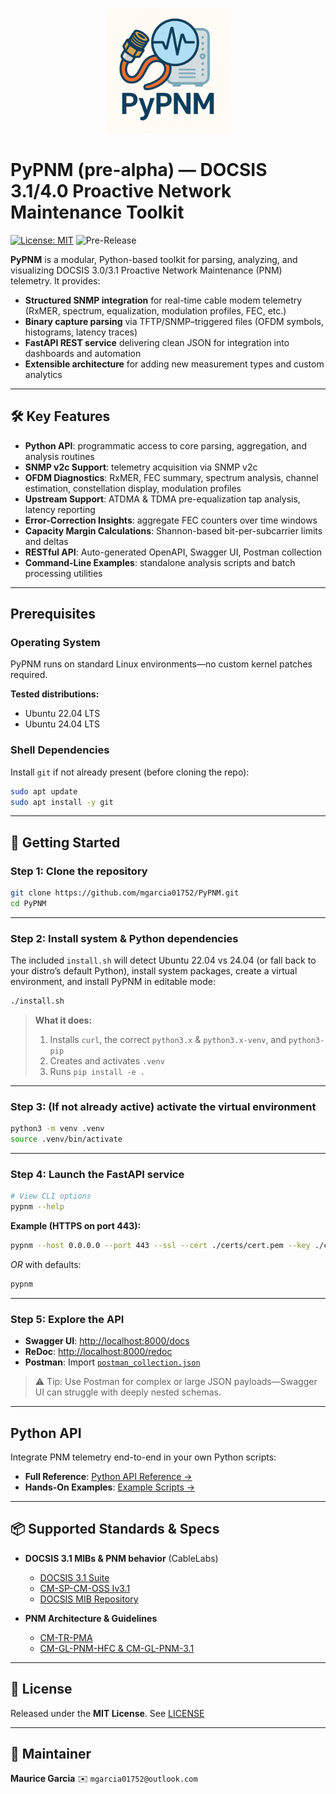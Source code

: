 <p align="center">
  <a href="documentation/master-index.md">
    <picture>
      <!-- when in dark mode, use the dark logo -->
      <source srcset="documentation/images/logo/pypnm-dark-mode.png" media="(prefers-color-scheme: dark)" />
      <!-- fallback (light mode) -->
      <img src="documentation/images/logo/pypnm-light-mode.png" alt="PyPNM Logo" width="200" />
    </picture>
  </a>
</p>

# PyPNM (pre-alpha) — DOCSIS 3.1/4.0 Proactive Network Maintenance Toolkit

[![License: MIT](https://img.shields.io/badge/License-MIT-blue)](LICENSE)
![Pre-Release](https://img.shields.io/badge/release-pre--alpha-lightgrey)

**PyPNM** is a modular, Python-based toolkit for parsing, analyzing, and visualizing DOCSIS 3.0/3.1 Proactive Network Maintenance (PNM) telemetry. It provides:

* **Structured SNMP integration** for real-time cable modem telemetry (RxMER, spectrum, equalization, modulation profiles, FEC, etc.)
* **Binary capture parsing** via TFTP/SNMP–triggered files (OFDM symbols, histograms, latency traces)
* **FastAPI REST service** delivering clean JSON for integration into dashboards and automation
* **Extensible architecture** for adding new measurement types and custom analytics

---

## 🛠 Key Features

* **Python API**: programmatic access to core parsing, aggregation, and analysis routines
* **SNMP v2c Support**: telemetry acquisition via SNMP v2c
* **OFDM Diagnostics**: RxMER, FEC summary, spectrum analysis, channel estimation, constellation display, modulation profiles
* **Upstream Support**: ATDMA & TDMA pre-equalization tap analysis, latency reporting
* **Error-Correction Insights**: aggregate FEC counters over time windows
* **Capacity Margin Calculations**: Shannon-based bit-per-subcarrier limits and deltas
* **RESTful API**: Auto-generated OpenAPI, Swagger UI, Postman collection
* **Command-Line Examples**: standalone analysis scripts and batch processing utilities

---

## Prerequisites

### Operating System

PyPNM runs on standard Linux environments—no custom kernel patches required.

**Tested distributions:**

* Ubuntu 22.04 LTS
* Ubuntu 24.04 LTS

### Shell Dependencies

Install `git` if not already present (before cloning the repo):

```bash
sudo apt update
sudo apt install -y git
```

---

## 🚀 Getting Started

### Step 1: Clone the repository

```bash
git clone https://github.com/mgarcia01752/PyPNM.git
cd PyPNM
```

---

### Step 2: Install system & Python dependencies

The included `install.sh` will detect Ubuntu 22.04 vs 24.04 (or fall back to your distro’s default Python), install system packages, create a virtual environment, and install PyPNM in editable mode:

```bash
./install.sh
```

> **What it does:**
>
> 1. Installs `curl`, the correct `python3.x` & `python3.x-venv`, and `python3-pip`
> 2. Creates and activates `.venv`
> 3. Runs `pip install -e .`

---

### Step 3: (If not already active) activate the virtual environment

```bash
python3 -m venv .venv
source .venv/bin/activate
```

---

### Step 4: Launch the FastAPI service

```bash
# View CLI options
pypnm --help
```

**Example (HTTPS on port 443):**

```bash
pypnm --host 0.0.0.0 --port 443 --ssl --cert ./certs/cert.pem --key ./certs/key.pem
```

*OR* with defaults:

```bash
pypnm
```

---

### Step 5: Explore the API

* **Swagger UI**: [http://localhost:8000/docs](http://localhost:8000/docs)
* **ReDoc**:     [http://localhost:8000/redoc](http://localhost:8000/redoc)
* **Postman**:  Import [`postman_collection.json`](./postman_collection.json)

> ⚠️ Tip: Use Postman for complex or large JSON payloads—Swagger UI can struggle with deeply nested schemas.

---

## Python API

Integrate PNM telemetry end-to-end in your own Python scripts:

* **Full Reference**: [Python API Reference →](documentation/api/python/index.md)
* **Hands-On Examples**: [Example Scripts →](documentation/examples/index.md)

---

## 📦 Supported Standards & Specs

* **DOCSIS 3.1 MIBs & PNM behavior** (CableLabs)

  * [DOCSIS 3.1 Suite](https://www.cablelabs.com/specifications/search?category=DOCSIS&subcat=DOCSIS%203.1)
  * [CM-SP-CM-OSS Iv3.1](https://www.cablelabs.com/specifications/CM-SP-CM-OSSIv3.1)
  * [DOCSIS MIB Repository](https://mibs.cablelabs.com/MIBs/DOCSIS/)
* **PNM Architecture & Guidelines**

  * [CM-TR-PMA](https://www.cablelabs.com/specifications/CM-TR-PMA)
  * [CM-GL-PNM-HFC & CM-GL-PNM-3.1](https://www.cablelabs.com/specifications/CM-GL-PNM-HFC)

---

## 📜 License

Released under the **MIT License**. See [LICENSE](LICENSE)

---

## 👤 Maintainer

**Maurice Garcia**
✉️ `mgarcia01752@outlook.com`
